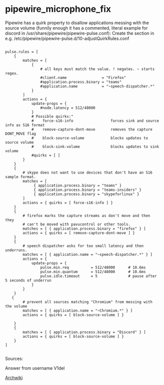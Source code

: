 # pipewire_microphone_fix

Pipewire has a quirk property to disallow applications messing with the source volume (funnily enough it has a commented, literal example for discord in /usr/share/pipewire/pipewire-pulse.conf): Create the section in e.g. /etc/pipewire/pipewire-pulse.d/10-adjustQuirkRules.conf
```

pulse.rules = [
    {
        matches = [
            {
                # all keys must match the value. ! negates. ~ starts regex.
                #client.name                = "Firefox"
                #application.process.binary = "teams"
                #application.name           = "~speech-dispatcher.*"
            }
        ]
        actions = {
            update-props = {
                #node.latency = 512/48000
            }
            # Possible quirks:"
            #    force-s16-info                 forces sink and source info as S16 format
            #    remove-capture-dont-move       removes the capture DONT_MOVE flag
            #    block-source-volume            blocks updates to source volume
            #    block-sink-volume              blocks updates to sink volume
            #quirks = [ ]
        }
    }
    {
        # skype does not want to use devices that don't have an S16 sample format.
        matches = [
             { application.process.binary = "teams" }
             { application.process.binary = "teams-insiders" }
             { application.process.binary = "skypeforlinux" }
        ]
        actions = { quirks = [ force-s16-info ] }
    }
    {
        # firefox marks the capture streams as don't move and then they
        # can't be moved with pavucontrol or other tools.
        matches = [ { application.process.binary = "firefox" } ]
        actions = { quirks = [ remove-capture-dont-move ] }
    }
    {
        # speech dispatcher asks for too small latency and then underruns.
        matches = [ { application.name = "~speech-dispatcher.*" } ]
        actions = {
            update-props = {
                pulse.min.req          = 512/48000      # 10.6ms
                pulse.min.quantum      = 512/48000      # 10.6ms
                pulse.idle.timeout     = 5              # pause after 5 seconds of underrun
            }
        }
    }
   {
        # prevent all sources matching "Chromium" from messing with the volume
        matches = [ { application.name = "~Chromium.*" } ]
        actions = { quirks = [ block-source-volume ] }
     
    }
    {
        matches = [ { application.process.binary = "Discord" } ]
        actions = { quirks = [ block-source-volume ] }
    }
]


```
Sources:


Answer from username V1del

[Archwiki](https://bbs.archlinux.org/viewtopic.php?id=301041)
